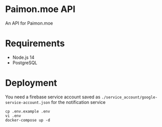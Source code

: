 # Paimon.moe API

An API for Paimon.moe

# Requirements
- Node.js 14
- PostgreSQL

# Deployment
You need a firebase service account saved as `./service_account/google-service-account.json` for the notification service
```
cp .env.example .env
vi .env
docker-compose up -d
```
